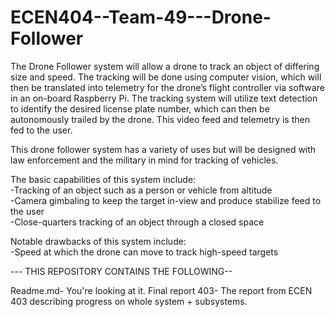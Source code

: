 # ECEN404--Team-49---Drone-Follower
The Drone Follower system will allow a drone to track an object of differing size and speed. The tracking will be done using computer vision, which will then be translated into telemetry for the drone’s flight controller via software in an on-board Raspberry Pi. The tracking system will utilize text detection to identify the desired license plate number, which can then be autonomously trailed by the drone. This video feed and telemetry is then fed to the user. 

This drone follower system has a variety of uses but will be designed with law enforcement and the military in mind for tracking of vehicles.  

The basic capabilities of this system include:    
  -Tracking of an object such as a person or vehicle from altitude    
  -Camera gimbaling to keep the target in-view and produce stabilize feed to the user   
  -Close-quarters tracking of an object through a closed space 
  
Notable drawbacks of this system include:  
  -Speed at which the drone can move to track high-speed targets 

--- THIS REPOSITORY CONTAINS THE FOLLOWING--

Readme.md- You're looking at it.
Final report 403- The report from ECEN 403 describing progress on whole system + subsystems.
